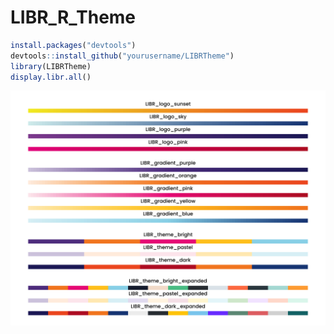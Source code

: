 # LIBR_R_Theme

```r
install.packages("devtools")
devtools::install_github("yourusername/LIBRTheme")
library(LIBRTheme)
display.libr.all()
```

![Alt text](LIBR_Theme.png)
